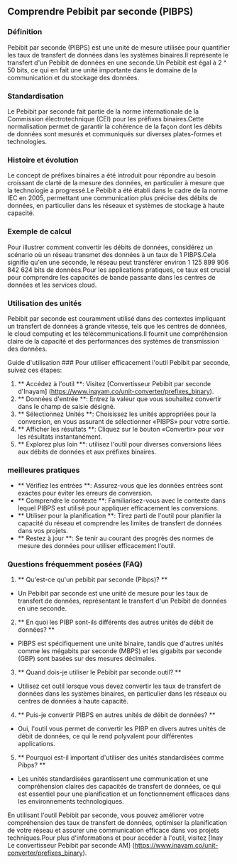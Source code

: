 ## Comprendre Pebibit par seconde (PIBPS)

### Définition
Pebibit par seconde (PIBPS) est une unité de mesure utilisée pour quantifier les taux de transfert de données dans les systèmes binaires.Il représente le transfert d'un Pebibit de données en une seconde.Un Pebibit est égal à 2 ^ 50 bits, ce qui en fait une unité importante dans le domaine de la communication et du stockage des données.

### Standardisation
Le Pebibit par seconde fait partie de la norme internationale de la Commission électrotechnique (CEI) pour les préfixes binaires.Cette normalisation permet de garantir la cohérence de la façon dont les débits de données sont mesurés et communiqués sur diverses plates-formes et technologies.

### Histoire et évolution
Le concept de préfixes binaires a été introduit pour répondre au besoin croissant de clarté de la mesure des données, en particulier à mesure que la technologie a progressé.Le Pebibit a été établi dans le cadre de la norme IEC en 2005, permettant une communication plus précise des débits de données, en particulier dans les réseaux et systèmes de stockage à haute capacité.

### Exemple de calcul
Pour illustrer comment convertir les débits de données, considérez un scénario où un réseau transmet des données à un taux de 1 PIBPS.Cela signifie qu'en une seconde, le réseau peut transférer environ 1 125 899 906 842 624 bits de données.Pour les applications pratiques, ce taux est crucial pour comprendre les capacités de bande passante dans les centres de données et les services cloud.

### Utilisation des unités
Pebibit par seconde est couramment utilisé dans des contextes impliquant un transfert de données à grande vitesse, tels que les centres de données, le cloud computing et les télécommunications.Il fournit une compréhension claire de la capacité et des performances des systèmes de transmission des données.

Guide d'utilisation ###
Pour utiliser efficacement l'outil Pebibit par seconde, suivez ces étapes:
1. ** Accédez à l'outil **: Visitez [Convertisseur Pebibit par seconde d'Inayam] (https://www.inayam.co/unit-converter/prefixes_binary).
2. ** Données d'entrée **: Entrez la valeur que vous souhaitez convertir dans le champ de saisie désigné.
3. ** Sélectionnez Unités **: Choisissez les unités appropriées pour la conversion, en vous assurant de sélectionner «PIBPS» pour votre sortie.
4. ** Afficher les résultats **: Cliquez sur le bouton «Convertir» pour voir les résultats instantanément.
5. ** Explorez plus loin **: utilisez l'outil pour diverses conversions liées aux débits de données et aux préfixes binaires.

### meilleures pratiques
- ** Vérifiez les entrées **: Assurez-vous que les données entrées sont exactes pour éviter les erreurs de conversion.
- ** Comprendre le contexte **: Familiarisez-vous avec le contexte dans lequel PIBPS est utilisé pour appliquer efficacement les conversions.
- ** Utiliser pour la planification **: Tirez parti de l'outil pour planifier la capacité du réseau et comprendre les limites de transfert de données dans vos projets.
- ** Restez à jour **: Se tenir au courant des progrès des normes de mesure des données pour utiliser efficacement l'outil.

### Questions fréquemment posées (FAQ)

1. ** Qu'est-ce qu'un pebibit par seconde (Pibps)? **
- Un Pebibit par seconde est une unité de mesure pour les taux de transfert de données, représentant le transfert d'un Pebibit de données en une seconde.

2. ** En quoi les PIBP sont-ils différents des autres unités de débit de données? **
- PIBPS est spécifiquement une unité binaire, tandis que d'autres unités comme les mégabits par seconde (MBPS) et les gigabits par seconde (GBP) sont basées sur des mesures décimales.

3. ** Quand dois-je utiliser le Pebibit par seconde outil? **
- Utilisez cet outil lorsque vous devez convertir les taux de transfert de données dans les systèmes binaires, en particulier dans les réseaux ou centres de données à haute capacité.

4. ** Puis-je convertir PIBPS en autres unités de débit de données? **
- Oui, l'outil vous permet de convertir les PIBP en divers autres unités de débit de données, ce qui le rend polyvalent pour différentes applications.

5. ** Pourquoi est-il important d'utiliser des unités standardisées comme Pibps? **
- Les unités standardisées garantissent une communication et une compréhension claires des capacités de transfert de données, ce qui est essentiel pour une planification et un fonctionnement efficaces dans les environnements technologiques.

En utilisant l'outil Pebibit par seconde, vous pouvez améliorer votre compréhension des taux de transfert de données, optimiser la planification de votre réseau et assurer une communication efficace dans vos projets techniques.Pour plus d'informations et pour accéder à l'outil, visitez [Inay Le convertisseur Pebibit par seconde AM] (https://www.inayam.co/unit-converter/prefixes_binary).
